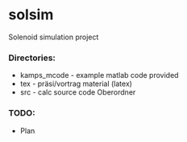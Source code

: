# solsim
Solenoid simulation project

### Directories:
 - kamps_mcode - example matlab code provided
 - tex - präsi/vortrag material (latex)
 - src - calc source code Oberordner
 
### TODO:
 - Plan
